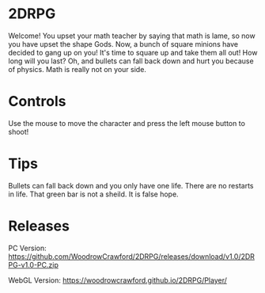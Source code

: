 # 2DRPG
Welcome! You upset your math teacher by saying that math is lame, so now you have upset the shape Gods.
Now, a bunch of square minions have decided to gang up on you! It's time to square up and take them all out! How long will you last?
Oh, and bullets can fall back down and hurt you because of physics. Math is really not on your side.


# Controls
Use the mouse to move the character and press the left mouse button to shoot! 

# Tips
Bullets can fall back down and you only have one life. There are no restarts in life.
That green bar is not a sheild. It is false hope.

# Releases
PC Version: https://github.com/WoodrowCrawford/2DRPG/releases/download/v1.0/2DRPG-v1.0-PC.zip

WebGL Version: https://woodrowcrawford.github.io/2DRPG/Player/
